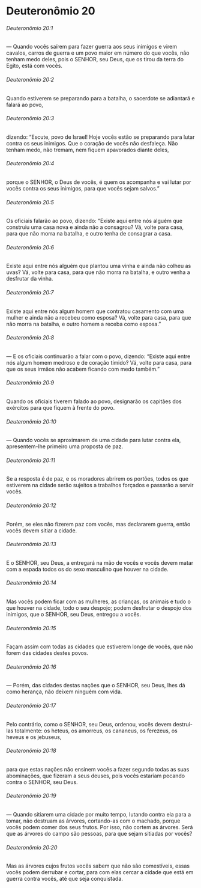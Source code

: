 # Deuteronômio 20

###### Deuteronômio 20:1

— Quando vocês saírem para fazer guerra aos seus inimigos e virem cavalos, carros de guerra e um povo maior em número do que vocês, não tenham medo deles, pois o SENHOR, seu Deus, que os tirou da terra do Egito, está com vocês.

###### Deuteronômio 20:2

Quando estiverem se preparando para a batalha, o sacerdote se adiantará e falará ao povo,

###### Deuteronômio 20:3

dizendo: “Escute, povo de Israel! Hoje vocês estão se preparando para lutar contra os seus inimigos. Que o coração de vocês não desfaleça. Não tenham medo, não tremam, nem fiquem apavorados diante deles,

###### Deuteronômio 20:4

porque o SENHOR, o Deus de vocês, é quem os acompanha e vai lutar por vocês contra os seus inimigos, para que vocês sejam salvos.”

###### Deuteronômio 20:5

Os oficiais falarão ao povo, dizendo: “Existe aqui entre nós alguém que construiu uma casa nova e ainda não a consagrou? Vá, volte para casa, para que não morra na batalha, e outro tenha de consagrar a casa.

###### Deuteronômio 20:6

Existe aqui entre nós alguém que plantou uma vinha e ainda não colheu as uvas? Vá, volte para casa, para que não morra na batalha, e outro venha a desfrutar da vinha.

###### Deuteronômio 20:7

Existe aqui entre nós algum homem que contratou casamento com uma mulher e ainda não a recebeu como esposa? Vá, volte para casa, para que não morra na batalha, e outro homem a receba como esposa.”

###### Deuteronômio 20:8

— E os oficiais continuarão a falar com o povo, dizendo: “Existe aqui entre nós algum homem medroso e de coração tímido? Vá, volte para casa, para que os seus irmãos não acabem ficando com medo também.”

###### Deuteronômio 20:9

Quando os oficiais tiverem falado ao povo, designarão os capitães dos exércitos para que fiquem à frente do povo.

###### Deuteronômio 20:10

— Quando vocês se aproximarem de uma cidade para lutar contra ela, apresentem-lhe primeiro uma proposta de paz.

###### Deuteronômio 20:11

Se a resposta é de paz, e os moradores abrirem os portões, todos os que estiverem na cidade serão sujeitos a trabalhos forçados e passarão a servir vocês.

###### Deuteronômio 20:12

Porém, se eles não fizerem paz com vocês, mas declararem guerra, então vocês devem sitiar a cidade.

###### Deuteronômio 20:13

E o SENHOR, seu Deus, a entregará na mão de vocês e vocês devem matar com a espada todos os do sexo masculino que houver na cidade.

###### Deuteronômio 20:14

Mas vocês podem ficar com as mulheres, as crianças, os animais e tudo o que houver na cidade, todo o seu despojo; podem desfrutar o despojo dos inimigos, que o SENHOR, seu Deus, entregou a vocês.

###### Deuteronômio 20:15

Façam assim com todas as cidades que estiverem longe de vocês, que não forem das cidades destes povos.

###### Deuteronômio 20:16

— Porém, das cidades destas nações que o SENHOR, seu Deus, lhes dá como herança, não deixem ninguém com vida.

###### Deuteronômio 20:17

Pelo contrário, como o SENHOR, seu Deus, ordenou, vocês devem destruí-las totalmente: os heteus, os amorreus, os cananeus, os ferezeus, os heveus e os jebuseus,

###### Deuteronômio 20:18

para que estas nações não ensinem vocês a fazer segundo todas as suas abominações, que fizeram a seus deuses, pois vocês estariam pecando contra o SENHOR, seu Deus.

###### Deuteronômio 20:19

— Quando sitiarem uma cidade por muito tempo, lutando contra ela para a tomar, não destruam as árvores, cortando-as com o machado, porque vocês podem comer dos seus frutos. Por isso, não cortem as árvores. Será que as árvores do campo são pessoas, para que sejam sitiadas por vocês?

###### Deuteronômio 20:20

Mas as árvores cujos frutos vocês sabem que não são comestíveis, essas vocês podem derrubar e cortar, para com elas cercar a cidade que está em guerra contra vocês, até que seja conquistada.

